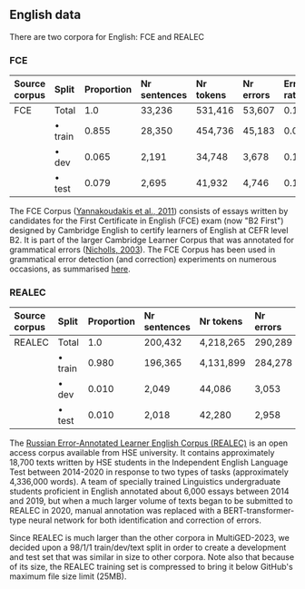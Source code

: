## English data

There are two corpora for English: FCE and REALEC

### FCE

| Source corpus |  Split                 | Proportion | Nr sentences | Nr tokens | Nr errors | Error rate |
|:--------------|:-----------------------|:-----------|:-------------|:----------|:----------|:-----------|
| FCE           | Total                  | 1.0        | 33,236       |531,416    | 53,607    | 0.101      |
|               | • train                | 0.855      | 28,350       |454,736    | 45,183    | 0.099      |
|               | • dev                  | 0.065      | 2,191        |34,748     | 3,678     | 0.106      |
|               | • test                 | 0.079      | 2,695        |41,932     | 4,746     | 0.113      |

The FCE Corpus ([Yannakoudakis et al., 2011](https://aclanthology.org/P11-1019/)) consists of essays written by candidates for the First Certificate in English (FCE) exam (now "B2 First") designed by Cambridge English to certify learners of English at CEFR level B2. It is part of the larger Cambridge Learner Corpus that was annotated for grammatical errors ([Nicholls, 2003](https://www.academia.edu/download/43303478/CL2003_Nicholls.pdf)). The FCE Corpus has been used in grammatical error detection (and correction) experiments on numerous occasions, as summarised [here](https://paperswithcode.com/dataset/fce).

### REALEC

| Source corpus |  Split                    | Proportion | Nr sentences | Nr tokens | Nr errors | Error rate |
|:--------------|:--------------------------|:-----------|:-------------|:----------|:----------|:-----------|
| REALEC        | Total                     | 1.0        | 200,432      | 4,218,265  | 290,289   | 0.069      |
|               | • train                   | 0.980      | 196,365      | 4,131,899  | 284,278   | 0.069      |
|               | • dev                     | 0.010      | 2,049       | 44,086    | 3,053    | 0.069      |
|               | • test                    | 0.010      | 2,018       | 42,280    | 2,958    | 0.070      |

The [Russian Error-Annotated Learner English Corpus (REALEC)](https://realec.org/index.xhtml#/exam/) is an open access corpus available from HSE university. It contains approximately 18,700 texts written by HSE students in the Independent English Language Test between 2014-2020 in response to two types of tasks (approximately 4,336,000 words). A team of specially trained Linguistics undergraduate students proficient in English annotated about 6,000 essays between 2014 and 2019, but when a much larger volume of texts began to be submitted to REALEC in 2020, manual annotation was replaced with a BERT-transformer-type neural network for both identification and correction of errors.

Since REALEC is much larger than the other corpora in MultiGED-2023, we decided upon a 98/1/1 train/dev/text split in order to create a development and test set that was similar in size to other corpora. Note also that because of its size, the REALEC training set is compressed to bring it below GitHub's maximum file size limit (25MB). 



